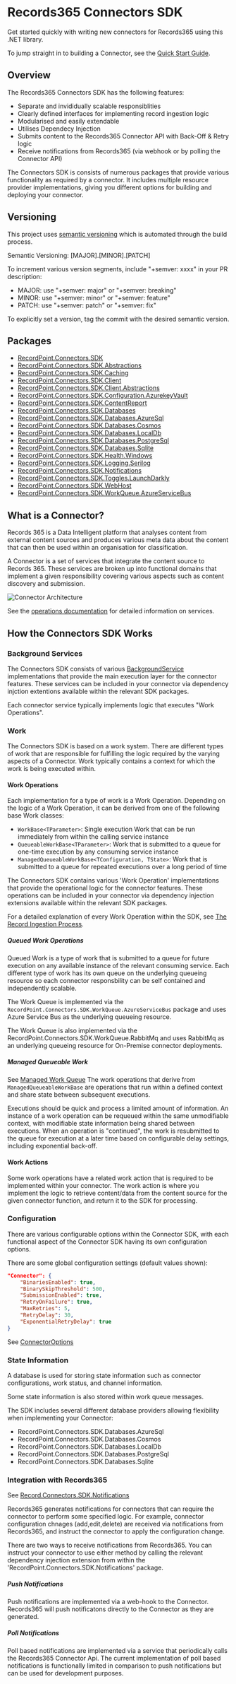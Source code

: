 # Records365 Connectors SDK 

Get started quickly with writing new connectors for Records365 using this .NET library.

To jump straight in to building a Connector, see the [Quick Start Guide](./docs/quick_start.md).

## Overview 
The Records365 Connectors SDK has the following features:

*  Separate and invididually scalable responsiblities
*  Clearly defined interfaces for implementing record ingestion logic
*  Modularised and easily extendable
*  Utilises Dependecy Injection
*  Submits content to the Records365 Connector API with Back-Off & Retry logic
*  Receive notifications from Records365 (via webhook or by polling the Connector API)

The Connectors SDK is consists of numerous packages that provide various functionality as required by a connector.
It includes multiple resource provider implementations, giving you different options for building and deploying your connector.

## Versioning
This project uses [semantic versioning](https://semver.org/) which is automated through the build process.

Semantic Versioning: [MAJOR].[MINOR].[PATCH]

To increment various version segments, include "+semver: xxxx" in your PR description:
* MAJOR: use "+semver: major" or "+semver: breaking"
* MINOR: use "+semver: minor" or "+semver: feature"
* PATCH: use "+semver: patch" or "+semver: fix"

To explicitly set a version, tag the commit with the desired semantic version.


## Packages

*  [RecordPoint.Connectors.SDK](./docs/packages/recordpoint_connectors_sdk.md)
*  [RecordPoint.Connectors.SDK.Abstractions](./docs/packages/recordpoint_connectors_sdk_abstractions.md)
*  [RecordPoint.Connectors.SDK.Caching](./docs/packages/recordpoint_connectors_sdk_caching.md)
*  [RecordPoint.Connectors.SDK.Client](./docs/packages/recordpoint_connectors_sdk_client.md)
*  [RecordPoint.Connectors.SDK.Client.Abstractions](./docs/packages/recordpoint_connectors_sdk_client_abstractions.md)
*  [RecordPoint.Connectors.SDK.Configuration.AzurekeyVault](./docs/packages/recordpoint_connectors_sdk_configuration_azurekeyvault.md)
*  [RecordPoint.Connectors.SDK.ContentReport](./docs/packages/recordpoint_connectors_sdk_contentreport.md)
*  [RecordPoint.Connectors.SDK.Databases](./docs/packages/recordpoint_connectors_sdk_databases.md)
*  [RecordPoint.Connectors.SDK.Databases.AzureSql](./docs/packages/recordpoint_connectors_sdk_databases_azuresql.md)
*  [RecordPoint.Connectors.SDK.Databases.Cosmos](./docs/packages/recordpoint_connectors_sdk_databases_cosmos.md)
*  [RecordPoint.Connectors.SDK.Databases.LocalDb](./docs/packages/recordpoint_connectors_sdk_databases_localdb.md)
*  [RecordPoint.Connectors.SDK.Databases.PostgreSql](./docs/packages/recordpoint_connectors_sdk_databases_postgresql.md)
*  [RecordPoint.Connectors.SDK.Databases.Sqlite](./docs/packages/recordpoint_connectors_sdk_databases_sqlite.md)
*  [RecordPoint.Connectors.SDK.Health.Windows](./docs/packages/recordpoint_connectors_sdk_health_windows.md)
*  [RecordPoint.Connectors.SDK.Logging.Serilog](./docs/packages/recordpoint_connectors_sdk_logging_serilog.md)
*  [RecordPoint.Connectors.SDK.Notifications](./docs/packages/recordpoint_connectors_sdk_notifications.md)
*  [RecordPoint.Connectors.SDK.Toggles.LaunchDarkly](./docs/packages/recordpoint_connectors_sdk_toggles_launchdarkly.md)
*  [RecordPoint.Connectors.SDK.WebHost](./docs/packages/recordpoint_connectors_sdk_webhost.md)
*  [RecordPoint.Connectors.SDK.WorkQueue.AzureServiceBus](./docs/packages/recordpoint_connectors_sdk_workqueue_azureservicebus.md)

## What is a Connector?
Records 365 is a Data Intelligent platform that analyses content from external content sources and produces various meta data about the 
content that can then be used within an organisation for classification.

A Connector is a set of services that integrate the content source to Records 365. These services are broken up into functional domains
that implement a given responsibility covering various aspects such as content discovery and submission.

![Connector Architecture](./docs/connector_architecture.png)

See the [operations documentation](./docs/operations/) for detailed information on services.

## How the Connectors SDK Works

### Background Services
The Connectors SDK consists of various [BackgroundService](https://docs.microsoft.com/en-us/dotnet/api/microsoft.extensions.hosting.backgroundservice) implementations that provide the main execution layer for the connector features.
These services can be included in your connector via dependency injction extentions available within the relevant SDK packages.

Each connector service typically implements logic that executes "Work Operations".

### Work
The Connectors SDK is based on a work system.
There are different types of work that are responsible for fulfilling the logic required by the varying aspects of a Connector.
Work typically contains a context for which the work is being executed within.

#### Work Operations
Each implementation for a type of work is a Work Operation.
Depending on the logic of a Work Operation, it can be derived from one of the following base Work classes:
*  `WorkBase<TParameter>`: Single execution Work that can be run immediately from within the calling service instance
*  `QueueableWorkBase<TParameter>`: Work that is submitted to a queue for one-time execution by any consuming service instance
*  `ManagedQueueableWorkBase<TConfiguration, TState>`: Work that is submitted to a queue for repeated executions over a long period of time

The Connectors SDK contains various 'Work Operation' implementations that provide the operational logic for the connector features.
These operations can be included in your connector via dependency injection extensions available within the relevant SDK packages.

For a detailed explanation of every Work Operation within the SDK, see [The Record Ingestion Process](./docs/operations/operations.md).

##### Queued Work Operations
Queued Work is a type of work that is submitted to a queue for future execution on any available instance of the relevant consuming service.
Each different type of work has its own queue on the underlying queueing resource so each connector responsbility can be self contained and independently scalable.

The Work Queue is implemented via the `RecordPoint.Connectors.SDK.WorkQueue.AzureServiceBus` package and uses Azure Service Bus as the underlying queueing resource.

The Work Queue is also implemented via the RecordPoint.Connectors.SDK.WorkQueue.RabbitMq and uses RabbitMq as an underlying queueing resource for On-Premise connector deployments.

##### Managed Queueable Work
See [Managed Work Queue](./docs/managedworkqueue.md)
The work operations that derive from `ManagedQueueableWorkBase` are operations that run within a defined context and share state between subsequent executions.

Executions should be quick and process a limited amount of information.
An instance of a work operation can be requeued within the same unmodifiable context, with modifiable state information being shared between executions.
When an operation is "continued", the work is resubmitted to the queue for execution at a later time based on configurable delay settings, including exponential back-off.

#### Work Actions
Some work operations have a related work action that is required to be implemented within your connector.
The work action is where you implement the logic to retrieve content/data from the content source for the given connector function, and return it to the SDK for processing.

### Configuration
There are various configurable options within the Connector SDK,  with each functional aspect of the Connector SDK having its own configuration options.

There are some global configuration settings (default values shown):
```json
"Connector": {
    "BinariesEnabled": true,
    "BinarySkipThreshold": 500,
    "SubmissionEnabled": true,
    "RetryOnFailure": true,
    "MaxRetries": 5,
    "RetryDelay": 30,
    "ExponentialRetryDelay": true
}
```

See [ConnectorOptions](./docs/packages/recordpoint_connectors_sdk_abstractions_doc.md?anchor=T-RecordPoint-Connectors-SDK-Connectors-ConnectorOptions)

### State Information
A database is used for storing state information such as connector configurations, work status, and channel information.

Some state information is also stored within work queue messages.

The SDK includes several different database providers allowing flexibility when implementing your Connector:
*  RecordPoint.Connectors.SDK.Databases.AzureSql
*  RecordPoint.Connectors.SDK.Databases.Cosmos
*  RecordPoint.Connectors.SDK.Databases.LocalDb
*  RecordPoint.Connectors.SDK.Databases.PostgreSql
*  RecordPoint.Connectors.SDK.Databases.Sqlite

### Integration with Records365
See [Record.Connectors.SDK.Notifications](./docs/packages/recordpoint_connectors_sdk_notifications.md)

Records365 generates notifications for connectors that can require the connector to perform some specified logic.
For example, connector configuration chnages (add,edit,delete) are received via notifications from Records365, and instruct the connector to apply the configuration change.

There are two ways to receive notifications from Records365.
You can instruct your connector to use either method by calling the relevant dependency injection extension from within the 'RecordPoint.Connectors.SDK.Notifications' package.

##### Push Notifications
Push notifications are implemented via a web-hook to the Connector.
Records365 will push notificatons directly to the Connector as they are generated.

##### Poll Notifications
Poll based notifications are implemented via a service that periodically calls the Records365 Connector Api.
The current implementation of poll based notifications is functionally limited in comparison to push notifications but can be used for development purposes.

